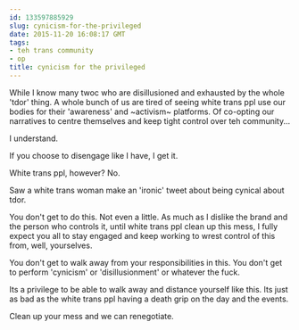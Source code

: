 ```yaml
---
id: 133597885929
slug: cynicism-for-the-privileged
date: 2015-11-20 16:08:17 GMT
tags:
- teh trans community
- op
title: cynicism for the privileged
---
```

While I know many twoc who are disillusioned and exhausted by the whole 'tdor' thing. A whole bunch of us are tired of seeing white trans ppl use our bodies for their 'awareness' and ~activism~ platforms. Of co-opting our narratives to centre themselves and keep tight control over teh community...

I understand.


If you choose to disengage like I have, I get it.

White trans ppl, however? No.

Saw a white trans woman make an 'ironic' tweet about being cynical about tdor.

You don't get to do this. Not even a little. As much as I dislike the brand and the person who controls it, until white trans ppl clean up this mess, I fully expect you all to stay engaged and keep working to wrest control of this from, well, yourselves.

You don't get to walk away from your responsibilities in this. You don't get to perform 'cynicism' or 'disillusionment' or whatever the fuck.

Its a privilege to be able to walk away and distance yourself like this. Its just as bad as the white trans ppl having a death grip on the day and the events.

Clean up your mess and we can renegotiate.